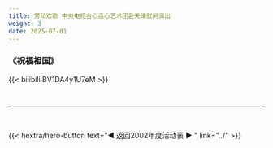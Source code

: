 ```yaml
---
title: 劳动欢歌 中央电视台心连心艺术团赴天津慰问演出
weight: 3
date: 2025-07-01
---
```


### 《祝福祖国》

{{< bilibili BV1DA4y1U7eM >}}


<br>
<hr>
<br>

{{< hextra/hero-button text="◀ 返回2002年度活动表 ▶ " link="../" >}}